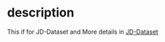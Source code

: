 # description
This if for JD-Dataset and More details in [JD-Dataset](https://github.com/guyulongcs/IJCAI2019_HGAT)
